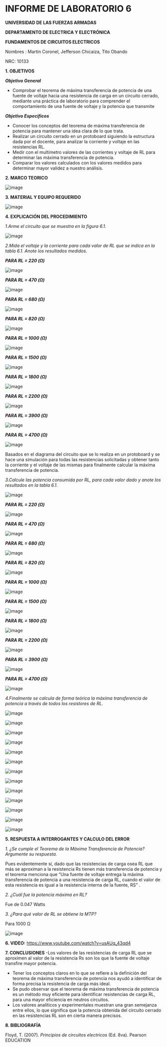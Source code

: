 # INFORME DE LABORATORIO 6

**UNIVERSIDAD DE LAS FUERZAS ARMADAS**

**DEPARTAMENTO DE ELECTRICA Y ELECTRÓNICA**

**FUNDAMENTOS DE CIRCUITOS ELECTRICOS**

Nombres : Martin Coronel, Jefferson Chicaiza, Tito Obando 

NRC: 10133

**1. OBJETIVOS**

***Objetivo General***

- Comprobar el teorema de máxima transferencia de potencia de una fuente de voltaje hacia una resistencia de carga  en un circuito cerrado, mediante una práctica de laboratorio para comprender el comportamiento de una fuente de voltaje y la potencia que transmite

***Objetivo Especificos***

- Conocer los conceptos del teorema de máxima transferencia de potencia para mantener una idea clara de lo que trata. 
- Realizar un circuito cerrado en un protoboard siguiendo la estructura dada por el docente, para analizar la corriente y voltaje en las resistencias RL. 
- Medir  con el multímetro valores de las corrientes y voltaje de RL para determinar las máxima transferencia de potencia.  
- Comparar los valores calculados con los valores medidos para  determinar mayor validez a nuestro análisis.

**2. MARCO TEORICO**

![image](https://user-images.githubusercontent.com/94098157/149944426-a91e2989-bf5d-4bc4-9083-9486b2654a40.png)

**3. MATERIAL Y EQUIPO REQUERIDO**

![image](https://user-images.githubusercontent.com/94098157/149944559-dc534172-9257-4fb3-9b28-26470fdb09ac.png)

**4. EXPLICACIÓN DEL PROCEDIMIENTO**

*1.Arme el circuito que se muestra en la figura 6.1.*

![image](https://user-images.githubusercontent.com/94098157/149866309-3f7396e3-2c71-421a-96b6-cf7f5ea2cc19.png)

*2.Mida el voltaje y la corriente para cada valor de RL que se indica en la tabla 6.1. Anote los resultados medidos.*

***PARA RL = 220 (Ω)***

![image](https://user-images.githubusercontent.com/94098157/149866956-722d0677-0d08-4a77-a23a-6b1fa2234f76.png)

***PARA RL = 470 (Ω)***

![image](https://user-images.githubusercontent.com/94098157/149867322-68b469ca-addd-4e25-85f2-6ba9264cd98f.png)

***PARA RL = 680 (Ω)***

![image](https://user-images.githubusercontent.com/94098157/149867354-76aab43c-077f-406f-a0d1-3089de5aa104.png)

***PARA RL = 820 (Ω)***

![image](https://user-images.githubusercontent.com/94098157/149867387-b19434a6-31ab-4722-9999-83492c006296.png)

***PARA RL = 1000 (Ω)***

![image](https://user-images.githubusercontent.com/94098157/149867852-35088431-5dd4-413d-bff6-ff7271ddb884.png)

***PARA RL = 1500 (Ω)***

![image](https://user-images.githubusercontent.com/94098157/149867897-ab5ee212-2a5e-452c-9a14-faa6c4c20cb6.png)

***PARA RL = 1800 (Ω)***

![image](https://user-images.githubusercontent.com/94098157/149867935-24dc1d93-8e91-4d69-a837-9279bfdce18f.png)

***PARA RL = 2200 (Ω)***

![image](https://user-images.githubusercontent.com/94098157/149867981-c0dc7242-d5b6-454f-9c24-b802adab5da9.png)

***PARA RL = 3900 (Ω)***

![image](https://user-images.githubusercontent.com/94098157/149868029-9ac4ae63-c339-4d0e-b967-1ebef3418bf4.png)

***PARA RL = 4700 (Ω)***

![image](https://user-images.githubusercontent.com/94098157/149868097-2036dbba-27f0-4b75-8475-dadf56f66b78.png)

Basados en el diagrama del circuito que se  lo realiza en un protoboard y se hace una simulación para todas las resistencias solicitadas y obtener tanto la corriente y el voltaje de las mismas  para finalmente calcular la máxima transferencia de potencia. 

*3.Calcule las potencia consumida por RL, para cada valor dado y anote los resultados en la tabla 6.1.*

![image](https://user-images.githubusercontent.com/94098157/149872747-58114c75-9b0a-4274-8312-9ca685fbabf2.png)

***PARA RL = 220 (Ω)***

![image](https://user-images.githubusercontent.com/94098157/149873033-eabfc3d2-eda7-4820-b4ac-85a71b064e0b.png)

***PARA RL = 470 (Ω)***

![image](https://user-images.githubusercontent.com/94098157/149873056-ef0c5df9-4d7e-4756-91f6-d10c01eb4ddc.png)

***PARA RL = 680 (Ω)***

![image](https://user-images.githubusercontent.com/94098157/149873089-a2e21e7b-c931-4bf0-b02f-82a89cd3507a.png)

***PARA RL = 820 (Ω)***

![image](https://user-images.githubusercontent.com/94098157/149873126-7706c49f-ae26-47b8-bffe-fd2ef17aa5d0.png)

***PARA RL = 1000 (Ω)***

![image](https://user-images.githubusercontent.com/94098157/149873211-13580285-1cf8-494e-b0da-0a509e06c224.png)

***PARA RL = 1500 (Ω)***

![image](https://user-images.githubusercontent.com/94098157/149873250-4e21edda-48f5-4110-b841-05afc3de9681.png)

***PARA RL = 1800 (Ω)***

![image](https://user-images.githubusercontent.com/94098157/149873287-4eed1917-0746-4d5d-951c-1e321b48d316.png)

***PARA RL = 2200 (Ω)***

![image](https://user-images.githubusercontent.com/94098157/149873303-6acd35de-0f35-4436-8638-20a9a2dcf728.png)

***PARA RL = 3900 (Ω)***

![image](https://user-images.githubusercontent.com/94098157/149873541-e2c4759f-214b-40c9-aeb9-e57dae3dea5e.png)

***PARA RL = 4700 (Ω)***

![image](https://user-images.githubusercontent.com/94098157/149873565-bf964842-00b5-4041-bdd6-5d198b1cf12d.png)

*4.Finalmente se calcula de forma teórica la máxima transferencia de potencia a través de todos los resistores  de RL.*

![image](https://user-images.githubusercontent.com/94098157/149874267-5192403b-e2fa-4936-89d6-501250f7b86e.png)

![image](https://user-images.githubusercontent.com/94098157/149875910-1050534f-d796-4608-a4af-3afcffbc6d65.png)

![image](https://user-images.githubusercontent.com/94098157/149876315-851b569b-a28b-464e-b91b-8fec779b7c26.png)

![image](https://user-images.githubusercontent.com/94098157/149876340-a6bf14ae-3a50-4784-854f-489b4c05d2ad.png)

![image](https://user-images.githubusercontent.com/94098157/149876483-f7587621-d9fe-4026-bb6d-32a82eca4c27.png)

![image](https://user-images.githubusercontent.com/94098157/149876514-680b4fc3-b7f9-435b-a54c-c3b18e137310.png)

![image](https://user-images.githubusercontent.com/94098157/149876541-de73e165-c894-448b-8983-4d0c9f31df53.png)

![image](https://user-images.githubusercontent.com/94098157/149876596-9eac31d9-4672-47c8-bbde-3ddf935256aa.png)

![image](https://user-images.githubusercontent.com/94098157/149876636-1a4a3892-0682-4246-844b-b9bd03a48a4b.png)

![image](https://user-images.githubusercontent.com/94098157/149876670-7bebbd1e-d45a-430c-999e-42505d1656ec.png)

![image](https://user-images.githubusercontent.com/94098157/149876712-fd08aa51-6697-4611-b0de-196c3366bb05.png)

![image](https://user-images.githubusercontent.com/94098157/149876736-57893e86-8a3d-4199-82da-9694b027a43a.png)

![image](https://user-images.githubusercontent.com/94098157/149878320-e4c2d92f-4abc-4768-a7de-ea6c96711b41.png)

**5. RESPUESTA A INTERROGANTES Y CALCULO DEL ERROR**

*1. ¿Se cumple el Teorema de la Máxima Transferencia de Potencia? Argumente su respuesta.*

Pues evidentemente sí, dado que las resistencias de carga osea RL que más se aproximan a la resistencia Rs tienen más transferencia de potencia y el teorema menciona  que “Una fuente de voltaje entrega la máxima transferencia de potencia a una resistencia de carga RL, cuando el valor de esta resistencia es igual a la resistencia interna de la fuente, RS” .

*2. ¿Cuál fue la potencia máxima en RL?*

Fue de 0.047 Watts 

*3. ¿Para qué valor de RL se obtiene la MTP?*

Para 1000 Ω

![image](https://user-images.githubusercontent.com/94098157/149981760-4f027894-f83e-449a-ba74-11599357347b.png)

**6. VIDEO:**
https://www.youtube.com/watch?v=usAUq_43qd4

**7. CONCLUSIONES**
-Los valores de las resistencias de carga RL que se aproximen al valor de la resistencia Rs son los que la fuente de voltaje transfire mayor potencia.


- Tener los conceptos claros en lo que se refiere a la definición del teorema de máxima transferencia de potencia  nos ayudó a identificar de forma precisa la resistencia de carga más ideal. 
- Se pudo observar que el teorema de máxima transferencia de potencia es un método muy eficiente para identificar resistencias de carga RL,  para una mayor eficiencia en neutros circuitos.  
- Los valores analíticos y experimentales  muestran una gran semejanza entre ellos, lo que significa que la potencia obtenida del circuito cerrado en las resistencias RL son en cierta manera precisos.

**8. BIBLIOGRAFÍA**

Floyd, T. (2007). *Principios de circuitos electricos* (Ed. 8va). Pearson EDUCATION
